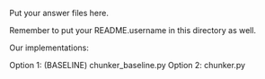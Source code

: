 Put your answer files here.

Remember to put your README.username in this directory as well.


Our implementations:

Option 1: (BASELINE) chunker_baseline.py
Option 2: chunker.py
